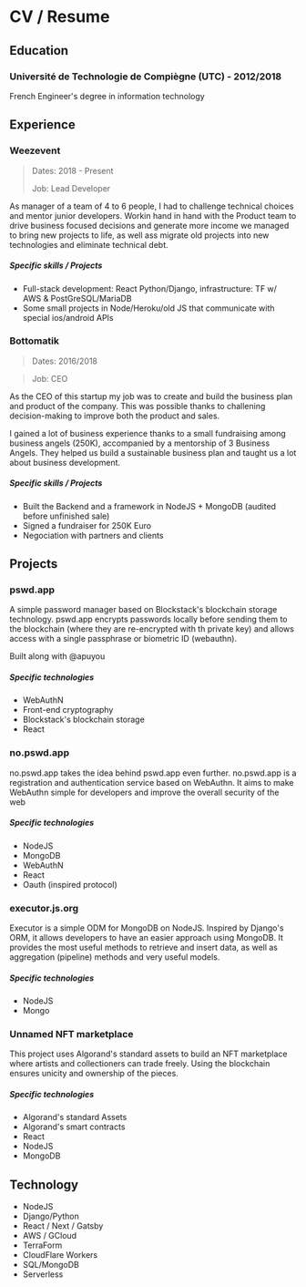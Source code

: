 # CV / Resume

## Education
### Université de Technologie de Compiègne (UTC) - 2012/2018
French Engineer's degree in information technology

## Experience
### Weezevent
> Dates: 2018 - Present
> 
> Job: Lead Developer

As manager of a team of 4 to 6 people, I had to challenge technical choices and mentor 
junior developers. Workin hand in hand with the Product team to drive
business focused decisions and generate more income we managed to bring new
projects to life, as well ass migrate old projects into new technologies and eliminate technical debt.

##### Specific skills / Projects
* Full-stack development: React Python/Django, infrastructure: TF w/ AWS & PostGreSQL/MariaDB
* Some small projects in Node/Heroku/old JS that communicate with special ios/android APIs

### Bottomatik
> Dates: 2016/2018

> Job: CEO

As the CEO of this startup my job was to create and build the business plan and product of the company.
This was possible thanks to challening decision-making to improve both the product and sales.


I gained a lot of business experience thanks to a small fundraising among business angels (250K), accompanied
by a mentorship of 3 Business Angels. They helped us build a sustainable business plan and taught us a lot about business development.

##### Specific skills / Projects
* Built the Backend and a framework in NodeJS + MongoDB (audited before unfinished sale)
* Signed a fundraiser for 250K Euro
* Negociation with partners and clients



## Projects
### pswd.app
A simple password manager based on Blockstack's blockchain storage technology.
pswd.app encrypts passwords locally before sending them to the blockchain (where they are re-encrypted with th private key) and allows access
with a single passphrase or biometric ID (webauthn).

Built along with @apuyou

##### Specific technologies
* WebAuthN
* Front-end cryptography
* Blockstack's blockchain storage
* React

### no.pswd.app
no.pswd.app takes the idea behind pswd.app even further. no.pswd.app is a registration and authentication service based on WebAuthn. It aims
to make WebAuthn simple for developers and improve the overall security of the web

##### Specific technologies
* NodeJS
* MongoDB
* WebAuthN
* React
* Oauth (inspired protocol)

### executor.js.org
Executor is a simple ODM for MongoDB on NodeJS. Inspired by Django's ORM, it allows developers to have an easier approach using MongoDB. 
It provides the most useful methods to retrieve and insert data, as well as aggregation (pipeline) methods and very useful models.

##### Specific technologies
* NodeJS
* Mongo


### Unnamed NFT marketplace
This project uses Algorand's standard assets to build an NFT marketplace where artists and collectioners can trade freely. Using the blockchain
ensures unicity and ownership of the pieces.

##### Specific technologies
* Algorand's standard Assets
* Algorand's smart contracts
* React
* NodeJS
* MongoDB


## Technology

* NodeJS
* Django/Python
* React / Next / Gatsby
* AWS / GCloud
* TerraForm
* CloudFlare Workers
* SQL/MongoDB
* Serverless
